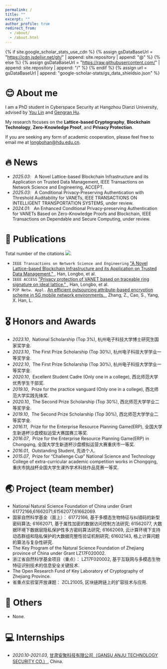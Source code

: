 ```yaml
---
permalink: /
title: ""
excerpt: ""
author_profile: true
redirect_from: 
  - /about/
  - /about.html
---
```


{% if site.google_scholar_stats_use_cdn %}
{% assign gsDataBaseUrl = "https://cdn.jsdelivr.net/gh/" | append: site.repository | append: "@" %}
{% else %}
{% assign gsDataBaseUrl = "https://raw.githubusercontent.com/" | append: site.repository | append: "/" %}
{% endif %}
{% assign url = gsDataBaseUrl | append: "google-scholar-stats/gs_data_shieldsio.json" %}

<span class='anchor' id='about-me'></span>

# 😊 About me
I am a PhD student in Cyberspace Security at Hangzhou Dianzi University, advised by [You Lin](https://cbs.hdu.edu.cn/2018/0323/c3446a83389/page.htm) and [Gengran Hu](https://faculty.hdu.edu.cn/wlkjaqxy/hgr/main.htm). 

My research focuses on the **Lattice-based Cryptography**, **Blockchain Technology**, **Zero-Knowledge Proof**, and **Privacy Protection**.

If you are seeking any form of academic cooperation, please feel free to email me at longbohan@hdu.edu.cn. 
# 🔥 News
- *2025.03*: &nbsp; A Novel Lattice-based Blockchain Infrastructure and its Application on Trusted Data Management, IEEE Transactions on Network Science and Engineering, ACCEPT.
- *2025.03*: &nbsp; A Conditional Privacy-Preserving Authentication with Threshold Auditability for VANETs, IEEE TRANSACTIONS ON INTELLIGENT TRANSPORTATION SYSTEMS, under review.
- *2024.01*: &nbsp; An Enhanced Conditional Privacy-preserving Authentication for VANETs Based on Zero-Knowledge Proofs and Blockchain, IEEE Transactions on Dependable and Secure Computing, under review.

# 📝 Publications 
 Total number of the citations <a href='https://scholar.google.com/citations?user=sfSE38wAAAAJ'><img src="https://img.shields.io/endpoint?logo=Google%20Scholar&url=https%3A%2F%2Fcdn.jsdelivr.net%2Fgh%2FLoongDoctor%2FLoongDoctor.github.io@google-scholar-stats%2Fgs_data_shieldsio.json&labelColor=f6f6f6&color=9cf&style=flat&label=citations"></a>.
- ``IEEE Transactions on Network Science and Engineering`` [ "A Novel Lattice-based Blockchain Infrastructure and its Application on Trusted Data Management." ](https://ieeexplore.ieee.org/abstract/document/10922084), Han, Longbo, et al.
-  ``IEEE ACCESS`` [ "Privacy protection of VANET based on traceable ring signature on ideal lattice." ](https://ieeexplore.ieee.org/abstract/document/9258891), Han, Longbo, et al.
-  ``P2P Netw. Appl.`` [An efficient outsourcing attribute-based encryption scheme in 5G mobile network environments. ](https://doi.org/10.1007/s12083-021-01195-2), Zhang, Z., Cao, S., Yang, X. Han, L.


# 🎖 Honors and Awards
- *2023.10*,&nbsp; National Scholarship (Top 3%), 杭州电子科技大学博士研究生国家奖学金.
- *2023.10*,&nbsp; The First Prize Scholarship (Top 30%), 杭州电子科技大学学业一等奖学金.
- *2022.10*,&nbsp; The First Prize Scholarship (Top 30%), 杭州电子科技大学学业一等奖学金.
- *2020.10*,&nbsp; Excellent Student Cadre (Only one in a college), 西北师范大学优秀学生干部奖.
- *2019.10*,&nbsp; Prize for the practice vanguard (Only one in a college), 西北师范大学实践先锋奖.
- *2020.10*,&nbsp; The Second Prize Scholarship (Top 30%), 西北师范大学学业二等奖学金.
- *2019.10*,&nbsp; The Second Prize Scholarship (Top 30%), 西北师范大学学业二等奖学金.
- *2016.11*,&nbsp; Prize for the Enterprise Resource Planning Game(ERP), 全国大学生新道杯沙盘模拟运营大赛国赛三等奖.
- *2016.07*,&nbsp; Prize for the Enterprise Resource Planning Game(ERP) in Chongqing, 全国大学生新道杯沙盘模拟运营大赛重庆市一等奖.
- *2016.01*,&nbsp; Outstanding Student, 先进个人.
- *2015.07*,&nbsp; Prize for “Challenge Cup” National Science and Technology College of extra-curricular academic competition works in Chongqing, 重庆市挑战杯全国大学生课外学术科技作品竞赛一等奖.

# 🌏 Project (team member)
- National Natural Science Foundation of China under Grant 61772166,61662071,61562077,61662069.
- 国家自然科学基金（面上）：
61772166, 基于多模态生物特征与纠错码的新型密码算法;
61662071, 基于属性加密的数据访问控制方法研究;
61562077, 大数据环境下数据层隐私保护性多方密码算法研究;
61662069, 云计算环境下支持动态群组和隐私保护的大数据完整性验证机制研究;
61602143, 格上计算问题的算法与复杂性研究.
- The Key Program of the Natural Science Foundation of Zhejiang province of China under Grant LZ17F020002.
- 浙江省自然科学基金项目（重点）：
LZ17F020002, 基于互联网与多模态生物特征识别技术的信息安全关键技术.
- The Open Research Fund of Key Laboratory of Cryptography of Zhejiang Province.
- 省重点实验室开放课题：
ZCL21005, 区块链跨链上的扩容技术与应用.


# 📖 Others
- None.

# 💻 Internships
- *2020.10-2021.03*, [甘肃安聚科技有限公司（GANSU ANJU TECHNOLOGY SECURITY CO.）](http://www.xbcisp.com/), China.
